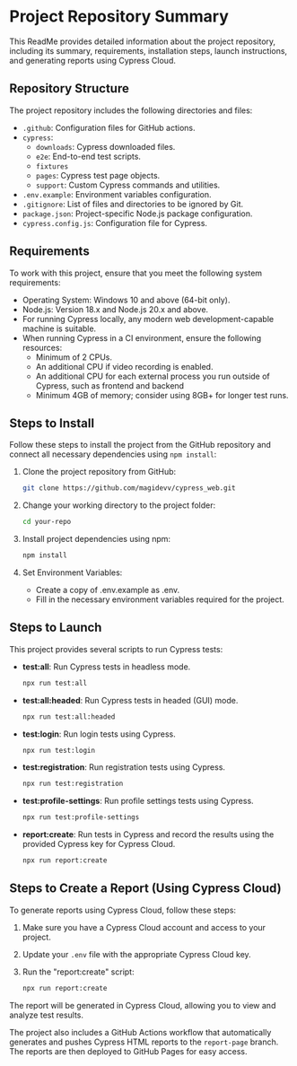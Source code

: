 # Project Repository Summary

This ReadMe provides detailed information about the project repository, including its summary, requirements, installation steps, launch instructions, and generating reports using Cypress Cloud.

## Repository Structure

The project repository includes the following directories and files:

- `.github`: Configuration files for GitHub actions.
- `cypress`:
  - `downloads`: Cypress downloaded files.
  - `e2e`: End-to-end test scripts.
  - `fixtures`
  - `pages`: Cypress test page objects.
  - `support`: Custom Cypress commands and utilities.
- `.env.example`: Environment variables configuration.
- `.gitignore`: List of files and directories to be ignored by Git.
- `package.json`: Project-specific Node.js package configuration.
- `cypress.config.js`: Configuration file for Cypress.

## Requirements

To work with this project, ensure that you meet the following system requirements:

- Operating System: Windows 10 and above (64-bit only).
- Node.js: Version 18.x and Node.js 20.x and above.
- For running Cypress locally, any modern web development-capable machine is suitable.
- When running Cypress in a CI environment, ensure the following resources:
  - Minimum of 2 CPUs.
  - An additional CPU if video recording is enabled.
  - An additional CPU for each external process you run outside of Cypress, such as frontend and backend
  - Minimum 4GB of memory; consider using 8GB+ for longer test runs.

## Steps to Install

Follow these steps to install the project from the GitHub repository and connect all necessary dependencies using `npm install`:

1. Clone the project repository from GitHub:
   ```bash
   git clone https://github.com/magidevv/cypress_web.git
   ```

2. Change your working directory to the project folder:
   ```bash
   cd your-repo
   ```

3. Install project dependencies using npm:
   ```bash
   npm install
   ```

4. Set Environment Variables:
   - Create a copy of .env.example as .env.
   - Fill in the necessary environment variables required for the project.

## Steps to Launch

This project provides several scripts to run Cypress tests:

- **test:all**: Run Cypress tests in headless mode.
   ```bash
   npx run test:all
   ```

- **test:all:headed**: Run Cypress tests in headed (GUI) mode.
   ```bash
   npx run test:all:headed
   ```

- **test:login**: Run login tests using Cypress.
   ```bash
   npx run test:login
   ```

- **test:registration**: Run registration tests using Cypress.
   ```bash
   npx run test:registration
   ```

- **test:profile-settings**: Run profile settings tests using Cypress.
   ```bash
   npx run test:profile-settings
   ```

- **report:create**: Run tests in Cypress and record the results using the provided Cypress key for Cypress Cloud.
   ```bash
   npx run report:create
   ```

## Steps to Create a Report (Using Cypress Cloud)

To generate reports using Cypress Cloud, follow these steps:

1. Make sure you have a Cypress Cloud account and access to your project.

2. Update your `.env` file with the appropriate Cypress Cloud key.

3. Run the "report:create" script:
   ```bash
   npx run report:create
   ```

The report will be generated in Cypress Cloud, allowing you to view and analyze test results.

The project also includes a GitHub Actions workflow that automatically generates and pushes Cypress HTML reports to the `report-page` branch. The reports are then deployed to GitHub Pages for easy access.